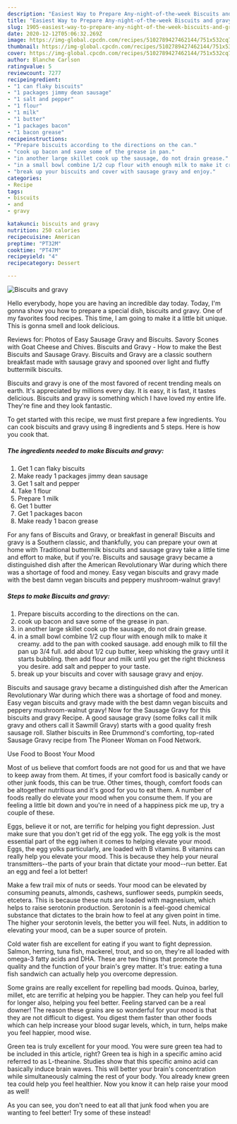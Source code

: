 ```yaml
---
description: "Easiest Way to Prepare Any-night-of-the-week Biscuits and gravy"
title: "Easiest Way to Prepare Any-night-of-the-week Biscuits and gravy"
slug: 1905-easiest-way-to-prepare-any-night-of-the-week-biscuits-and-gravy
date: 2020-12-12T05:06:32.269Z
image: https://img-global.cpcdn.com/recipes/5102789427462144/751x532cq70/biscuits-and-gravy-recipe-main-photo.jpg
thumbnail: https://img-global.cpcdn.com/recipes/5102789427462144/751x532cq70/biscuits-and-gravy-recipe-main-photo.jpg
cover: https://img-global.cpcdn.com/recipes/5102789427462144/751x532cq70/biscuits-and-gravy-recipe-main-photo.jpg
author: Blanche Carlson
ratingvalue: 5
reviewcount: 7277
recipeingredient:
- "1 can flaky biscuits"
- "1 packages jimmy dean sausage"
- "1 salt and pepper"
- "1 flour"
- "1 milk"
- "1 butter"
- "1 packages bacon"
- "1 bacon grease"
recipeinstructions:
- "Prepare biscuits according to the directions on the can."
- "cook up bacon and save some of the grease in pan."
- "in another large skillet cook up the sausage, do not drain grease."
- "in a small bowl combine 1/2 cup flour with enough milk to make it creamy. add to the pan with cooked sausage. add enough milk to fill the pan up 3/4 full. add about 1/2 cup butter, keep whisking the gravy until it starts bubbling. then add flour and milk until you get the right thickness you desire. add salt and pepper to your taste."
- "break up your biscuits and cover with sausage gravy and enjoy."
categories:
- Recipe
tags:
- biscuits
- and
- gravy

katakunci: biscuits and gravy 
nutrition: 250 calories
recipecuisine: American
preptime: "PT32M"
cooktime: "PT47M"
recipeyield: "4"
recipecategory: Dessert

---
```



![Biscuits and gravy](https://img-global.cpcdn.com/recipes/5102789427462144/751x532cq70/biscuits-and-gravy-recipe-main-photo.jpg)

Hello everybody, hope you are having an incredible day today. Today, I'm gonna show you how to prepare a special dish, biscuits and gravy. One of my favorites food recipes. This time, I am going to make it a little bit unique. This is gonna smell and look delicious.

Reviews for: Photos of Easy Sausage Gravy and Biscuits. Savory Scones with Goat Cheese and Chives. Biscuits and Gravy - How to make the Best Biscuits and Sausage Gravy. Biscuits and Gravy are a classic southern breakfast made with sausage gravy and spooned over light and fluffy buttermilk biscuits.

Biscuits and gravy is one of the most favored of recent trending meals on earth. It's appreciated by millions every day. It is easy, it is fast, it tastes delicious. Biscuits and gravy is something which I have loved my entire life. They're fine and they look fantastic.


To get started with this recipe, we must first prepare a few ingredients. You can cook biscuits and gravy using 8 ingredients and 5 steps. Here is how you cook that.

<!--inarticleads1-->

##### The ingredients needed to make Biscuits and gravy:

1. Get 1 can flaky biscuits
1. Make ready 1 packages jimmy dean sausage
1. Get 1 salt and pepper
1. Take 1 flour
1. Prepare 1 milk
1. Get 1 butter
1. Get 1 packages bacon
1. Make ready 1 bacon grease


For any fans of Biscuits and Gravy, or breakfast in general! Biscuits and gravy is a Southern classic, and thankfully, you can prepare your own at home with Traditional buttermilk biscuits and sausage gravy take a little time and effort to make, but if you&#39;re. Biscuits and sausage gravy became a distinguished dish after the American Revolutionary War during which there was a shortage of food and money. Easy vegan biscuits and gravy made with the best damn vegan biscuits and peppery mushroom-walnut gravy! 

<!--inarticleads2-->

##### Steps to make Biscuits and gravy:

1. Prepare biscuits according to the directions on the can.
1. cook up bacon and save some of the grease in pan.
1. in another large skillet cook up the sausage, do not drain grease.
1. in a small bowl combine 1/2 cup flour with enough milk to make it creamy. add to the pan with cooked sausage. add enough milk to fill the pan up 3/4 full. add about 1/2 cup butter, keep whisking the gravy until it starts bubbling. then add flour and milk until you get the right thickness you desire. add salt and pepper to your taste.
1. break up your biscuits and cover with sausage gravy and enjoy.


Biscuits and sausage gravy became a distinguished dish after the American Revolutionary War during which there was a shortage of food and money. Easy vegan biscuits and gravy made with the best damn vegan biscuits and peppery mushroom-walnut gravy! Now for the Sausage Gravy for this biscuits and gravy Recipe. A good sausage gravy (some folks call it milk gravy and others call it Sawmill Gravy) starts with a good quality fresh sausage roll. Slather biscuits in Ree Drummond&#39;s comforting, top-rated Sausage Gravy recipe from The Pioneer Woman on Food Network. 

Use Food to Boost Your Mood


Most of us believe that comfort foods are not good for us and that we have to keep away from them. At times, if your comfort food is basically candy or other junk foods, this can be true. Other times, though, comfort foods can be altogether nutritious and it's good for you to eat them. A number of foods really do elevate your mood when you consume them. If you are feeling a little bit down and you're in need of a happiness pick me up, try a couple of these.

Eggs, believe it or not, are terrific for helping you fight depression. Just make sure that you don't get rid of the egg yolk. The egg yolk is the most essential part of the egg iwhen it comes to helping elevate your mood. Eggs, the egg yolks particularly, are loaded with B vitamins. B vitamins can really help you elevate your mood. This is because they help your neural transmitters--the parts of your brain that dictate your mood--run better. Eat an egg and feel a lot better!

Make a few trail mix of nuts or seeds. Your mood can be elevated by consuming peanuts, almonds, cashews, sunflower seeds, pumpkin seeds, etcetera. This is because these nuts are loaded with magnesium, which helps to raise serotonin production. Serotonin is a feel-good chemical substance that dictates to the brain how to feel at any given point in time. The higher your serotonin levels, the better you will feel. Nuts, in addition to elevating your mood, can be a super source of protein.

Cold water fish are excellent for eating if you want to fight depression. Salmon, herring, tuna fish, mackerel, trout, and so on, they're all loaded with omega-3 fatty acids and DHA. These are two things that promote the quality and the function of your brain's grey matter. It's true: eating a tuna fish sandwich can actually help you overcome depression. 

Some grains are really excellent for repelling bad moods. Quinoa, barley, millet, etc are terrific at helping you be happier. They can help you feel full for longer also, helping you feel better. Feeling starved can be a real downer! The reason these grains are so wonderful for your mood is that they are not difficult to digest. You digest them faster than other foods which can help increase your blood sugar levels, which, in turn, helps make you feel happier, mood wise.

Green tea is truly excellent for your mood. You were sure green tea had to be included in this article, right? Green tea is high in a specific amino acid referred to as L-theanine. Studies show that this specific amino acid can basically induce brain waves. This will better your brain's concentration while simultaneously calming the rest of your body. You already knew green tea could help you feel healthier. Now you know it can help raise your mood as well!

As you can see, you don't need to eat all that junk food when you are wanting to feel better! Try some of these instead!

